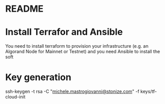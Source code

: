 # README


# Install Terrafor and Ansible

You need to install terraform to provision your infrastructure (e.g. an Algorand Node for Mainnet or Testnet) and you need Ansible to install the soft

# Key generation

ssh-keygen -t rsa -C "michele.mastrogiovanni@stonize.com" -f keys/tf-cloud-init